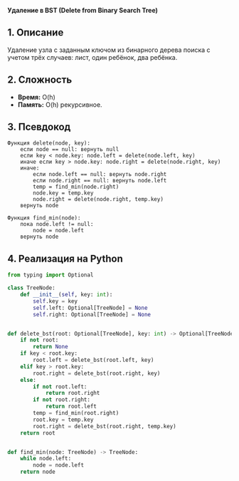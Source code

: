 **Удаление в BST (Delete from Binary Search Tree)**

## 1. Описание
Удаление узла с заданным ключом из бинарного дерева поиска с учетом трёх случаев: лист, один ребёнок, два ребёнка.

## 2. Сложность
- **Время:** O(h)
- **Память:** O(h) рекурсивное.

## 3. Псевдокод
```text
Функция delete(node, key):
    если node == null: вернуть null
    если key < node.key: node.left = delete(node.left, key)
    иначе если key > node.key: node.right = delete(node.right, key)
    иначе:
        если node.left == null: вернуть node.right
        если node.right == null: вернуть node.left
        temp = find_min(node.right)
        node.key = temp.key
        node.right = delete(node.right, temp.key)
    вернуть node

Функция find_min(node):
    пока node.left != null:
        node = node.left
    вернуть node
```

## 4. Реализация на Python
```python
from typing import Optional

class TreeNode:
    def __init__(self, key: int):
        self.key = key
        self.left: Optional[TreeNode] = None
        self.right: Optional[TreeNode] = None


def delete_bst(root: Optional[TreeNode], key: int) -> Optional[TreeNode]:
    if not root:
        return None
    if key < root.key:
        root.left = delete_bst(root.left, key)
    elif key > root.key:
        root.right = delete_bst(root.right, key)
    else:
        if not root.left:
            return root.right
        if not root.right:
            return root.left
        temp = find_min(root.right)
        root.key = temp.key
        root.right = delete_bst(root.right, temp.key)
    return root


def find_min(node: TreeNode) -> TreeNode:
    while node.left:
        node = node.left
    return node
```

